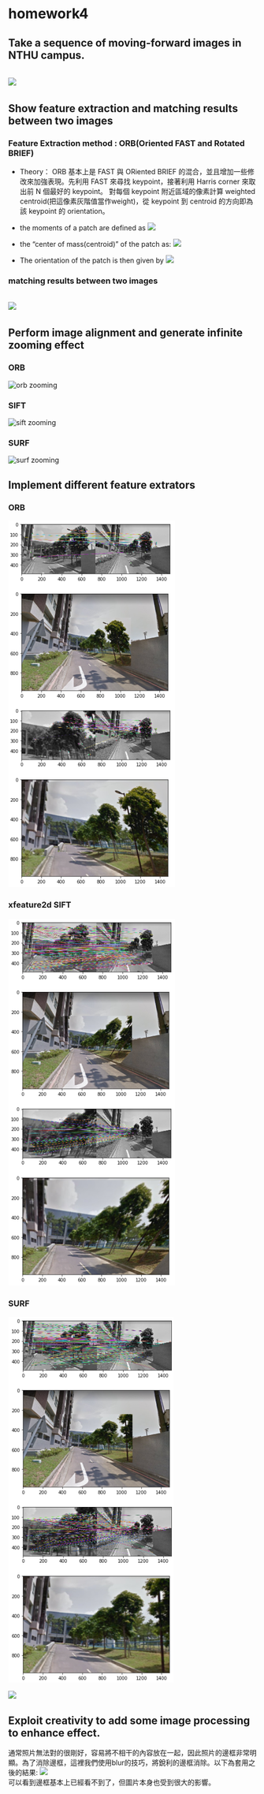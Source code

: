 # homework4

## Take a sequence of moving-forward images in NTHU campus.
![](https://i.imgur.com/GKYU4s2.png)
---
## Show feature extraction and matching results between two images
### Feature Extraction method : ORB(Oriented FAST and Rotated BRIEF)
* Theory： ORB 基本上是 FAST 與 ORiented BRIEF 的混合，並且增加一些修改來加強表現。先利用 FAST 來尋找 keypoint，接著利用 Harris corner 來取出前 N 個最好的 keypoint。 對每個 keypoint 附近區域的像素計算 weighted centroid(把這像素灰階值當作weight)，從 keypoint 到 centroid 的方向即為該 keypoint 的 orientation。

* the moments of a patch are defined as
![](https://i.imgur.com/udSX6MD.png)
* the “center of mass(centroid)” of the patch as:
![](https://i.imgur.com/9tivBzU.png)
* The orientation of the patch is then given by
![](https://i.imgur.com/SUbefCZ.png)

### matching results between two images
![](https://i.imgur.com/MSLj8xE.png)
---
## Perform image alignment and generate infinite zooming effect
### ORB
![orb zooming](output_orb.gif)
### SIFT
![sift zooming](output_sift.gif)
### SURF
![surf zooming](output_surf.gif)
## Implement different feature extrators
### ORB
![orb progress](orb_progress.png)

### xfeature2d SIFT
![sift progress](sift_progress.png)

### SURF
![surf progress](surf_progress.png)

![](https://i.imgur.com/mKIuI3l.png)
## Exploit creativity to add some image processing to enhance effect.
通常照片無法對的很剛好，容易將不相干的內容放在一起，因此照片的邊框非常明顯。為了消除邊框，這裡我們使用blur的技巧，將銳利的邊框消除。以下為套用之後的結果:
![](output_blur.gif)  
可以看到邊框基本上已經看不到了，但圖片本身也受到很大的影響。




